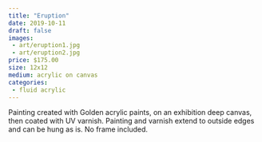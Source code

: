 ```yaml
---
title: "Eruption"
date: 2019-10-11
draft: false
images:
 - art/eruption1.jpg
 - art/eruption2.jpg
price: $175.00
size: 12x12
medium: acrylic on canvas
categories:
 - fluid acrylic
---
```


Painting created with Golden acrylic paints, on an exhibition deep canvas, then coated with UV varnish. Painting and varnish extend to outside edges and can be hung as is. No frame included.